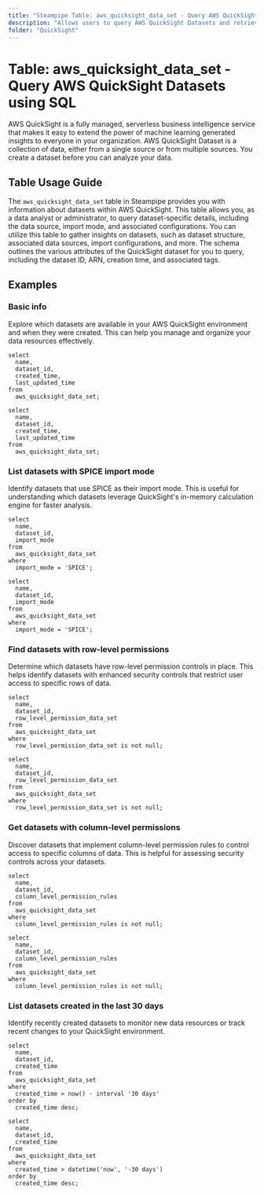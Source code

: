 ```yaml
---
title: "Steampipe Table: aws_quicksight_data_set - Query AWS QuickSight Datasets using SQL"
description: "Allows users to query AWS QuickSight Datasets and retrieve information about datasets within AWS QuickSight."
folder: "QuickSight"
---
```


# Table: aws_quicksight_data_set - Query AWS QuickSight Datasets using SQL

AWS QuickSight is a fully managed, serverless business intelligence service that makes it easy to extend the power of machine learning generated insights to everyone in your organization. AWS QuickSight Dataset is a collection of data, either from a single source or from multiple sources. You create a dataset before you can analyze your data.

## Table Usage Guide

The `aws_quicksight_data_set` table in Steampipe provides you with information about datasets within AWS QuickSight. This table allows you, as a data analyst or administrator, to query dataset-specific details, including the data source, import mode, and associated configurations. You can utilize this table to gather insights on datasets, such as dataset structure, associated data sources, import configurations, and more. The schema outlines the various attributes of the QuickSight dataset for you to query, including the dataset ID, ARN, creation time, and associated tags.

## Examples

### Basic info
Explore which datasets are available in your AWS QuickSight environment and when they were created. This can help you manage and organize your data resources effectively.

```sql+postgres
select
  name,
  dataset_id,
  created_time,
  last_updated_time
from
  aws_quicksight_data_set;
```

```sql+sqlite
select
  name,
  dataset_id,
  created_time,
  last_updated_time
from
  aws_quicksight_data_set;
```

### List datasets with SPICE import mode
Identify datasets that use SPICE as their import mode. This is useful for understanding which datasets leverage QuickSight's in-memory calculation engine for faster analysis.

```sql+postgres
select
  name,
  dataset_id,
  import_mode
from
  aws_quicksight_data_set
where
  import_mode = 'SPICE';
```

```sql+sqlite
select
  name,
  dataset_id,
  import_mode
from
  aws_quicksight_data_set
where
  import_mode = 'SPICE';
```

### Find datasets with row-level permissions
Determine which datasets have row-level permission controls in place. This helps identify datasets with enhanced security controls that restrict user access to specific rows of data.

```sql+postgres
select
  name,
  dataset_id,
  row_level_permission_data_set
from
  aws_quicksight_data_set
where
  row_level_permission_data_set is not null;
```

```sql+sqlite
select
  name,
  dataset_id,
  row_level_permission_data_set
from
  aws_quicksight_data_set
where
  row_level_permission_data_set is not null;
```

### Get datasets with column-level permissions
Discover datasets that implement column-level permission rules to control access to specific columns of data. This is helpful for assessing security controls across your datasets.

```sql+postgres
select
  name,
  dataset_id,
  column_level_permission_rules
from
  aws_quicksight_data_set
where
  column_level_permission_rules is not null;
```

```sql+sqlite
select
  name,
  dataset_id,
  column_level_permission_rules
from
  aws_quicksight_data_set
where
  column_level_permission_rules is not null;
```

### List datasets created in the last 30 days
Identify recently created datasets to monitor new data resources or track recent changes to your QuickSight environment.

```sql+postgres
select
  name,
  dataset_id,
  created_time
from
  aws_quicksight_data_set
where
  created_time > now() - interval '30 days'
order by
  created_time desc;
```

```sql+sqlite
select
  name,
  dataset_id,
  created_time
from
  aws_quicksight_data_set
where
  created_time > datetime('now', '-30 days')
order by
  created_time desc;
```
